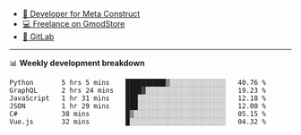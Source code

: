 - [🎈 Developer for Meta Construct](https://metastruct.net)
- [💻 Freelance on GmodStore](https://www.gmodstore.com/users/Tenrys)
- [🦊 GitLab](https://gitlab.com/Tenrys)

---

📊 **Weekly development breakdown**
<!--START_SECTION:waka-->

```text
Python       5 hrs 5 mins    ██████████▒░░░░░░░░░░░░░░   40.76 %
GraphQL      2 hrs 24 mins   ████▓░░░░░░░░░░░░░░░░░░░░   19.23 %
JavaScript   1 hr 31 mins    ███░░░░░░░░░░░░░░░░░░░░░░   12.18 %
JSON         1 hr 29 mins    ███░░░░░░░░░░░░░░░░░░░░░░   12.00 %
C#           38 mins         █▒░░░░░░░░░░░░░░░░░░░░░░░   05.15 %
Vue.js       32 mins         █░░░░░░░░░░░░░░░░░░░░░░░░   04.32 %
```

<!--END_SECTION:waka-->
